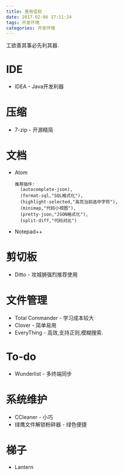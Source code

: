 ```yaml
---
title: 善用佳软
date: 2017-02-06 17:11:24
tags: 开发环境
categories: 开发环境
---
```


工欲善其事必先利其器.

# IDE
 * IDEA - Java开发利器

# 压缩
 * 7-zip - 开源精简

# 文档
 * Atom
    ```
    推荐插件:
      (autocomplete-json),
      (format-sql,"SQL格式化"),
      (highlight-selected,"高亮当前选中字符"),
      (minimap,"代码小视图"),
      (pretty-json,"JSON格式化"),
      (split-diff,"代码对比")
    ```
 * Notepad++

# 剪切板
 * Ditto - 攻城狮强烈推荐使用

# 文件管理
 * Total Commander - 学习成本较大
 * Clover - 简单易用
 * EveryThing - 高效,支持正则,模糊搜索.

# To-do
 * Wunderlist - 多终端同步

# 系统维护
 * CCleaner - 小巧
 * 绿鹰文件解锁粉碎器 - 绿色便捷

# 梯子
 * Lantern
